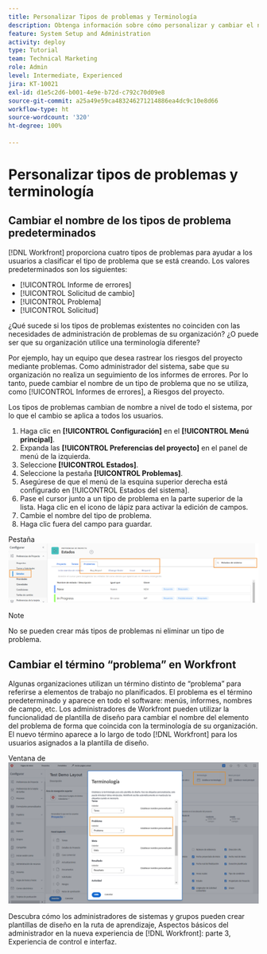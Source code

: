 ```yaml
---
title: Personalizar Tipos de problemas y Terminología
description: Obtenga información sobre cómo personalizar y cambiar el nombre de los cuatro tipos de problemas predeterminados para adaptarlos a las necesidades de su organización.
feature: System Setup and Administration
activity: deploy
type: Tutorial
team: Technical Marketing
role: Admin
level: Intermediate, Experienced
jira: KT-10021
exl-id: d1e5c2d6-b001-4e9e-b72d-c792c70d09e8
source-git-commit: a25a49e59ca483246271214886ea4dc9c10e8d66
workflow-type: ht
source-wordcount: '320'
ht-degree: 100%

---
```


# Personalizar tipos de problemas y terminología

## Cambiar el nombre de los tipos de problema predeterminados

[!DNL Workfront] proporciona cuatro tipos de problemas para ayudar a los usuarios a clasificar el tipo de problema que se está creando. Los valores predeterminados son los siguientes:

* [!UICONTROL Informe de errores]
* [!UICONTROL Solicitud de cambio]
* [!UICONTROL Problema]
* [!UICONTROL Solicitud]

¿Qué sucede si los tipos de problemas existentes no coinciden con las necesidades de administración de problemas de su organización? ¿O puede ser que su organización utilice una terminología diferente?

Por ejemplo, hay un equipo que desea rastrear los riesgos del proyecto mediante problemas. Como administrador del sistema, sabe que su organización no realiza un seguimiento de los informes de errores. Por lo tanto, puede cambiar el nombre de un tipo de problema que no se utiliza, como [!UICONTROL Informes de errores], a Riesgos del proyecto.

Los tipos de problemas cambian de nombre a nivel de todo el sistema, por lo que el cambio se aplica a todos los usuarios.

1. Haga clic en **[!UICONTROL Configuración]** en el **[!UICONTROL Menú principal]**.
1. Expanda las **[!UICONTROL Preferencias del proyecto]** en el panel de menú de la izquierda.
1. Seleccione **[!UICONTROL Estados]**.
1. Seleccione la pestaña **[!UICONTROL Problemas]**.
1. Asegúrese de que el menú de la esquina superior derecha está configurado en [!UICONTROL Estados del sistema].
1. Pase el cursor junto a un tipo de problema en la parte superior de la lista. Haga clic en el icono de lápiz para activar la edición de campos.
1. Cambie el nombre del tipo de problema.
1. Haga clic fuera del campo para guardar.

Pestaña ![[!UICONTROL Problemas] de la página [!UICONTROL Estados] en [!UICONTROL Configuración]](assets/admin-fund-issue-types.png)

>[!NOTE]
>
>No se pueden crear más tipos de problemas ni eliminar un tipo de problema.

<!---
learn more URLs
Customize default issue types
--->

## Cambiar el término “problema” en Workfront

Algunas organizaciones utilizan un término distinto de “problema” para referirse a elementos de trabajo no planificados. El problema es el término predeterminado y aparece en todo el software: menús, informes, nombres de campo, etc.
Los administradores de Workfront pueden utilizar la funcionalidad de plantilla de diseño para cambiar el nombre del elemento del problema de forma que coincida con la terminología de su organización. El nuevo término aparece a lo largo de todo [!DNL Workfront] para los usuarios asignados a la plantilla de diseño.

Ventana de ![[!UICONTROL Terminología] con [!UICONTROL Problema] resaltado](assets/admin-fund-issue-custom-terminology.png)

<!---
paragraph below needs a hyperlink
--->

Descubra cómo los administradores de sistemas y grupos pueden crear plantillas de diseño en la ruta de aprendizaje, Aspectos básicos del administrador en la nueva experiencia de [!DNL Workfront]: parte 3, Experiencia de control e interfaz.

<!---
learn more URLs
Create and manage layout templates
--->
